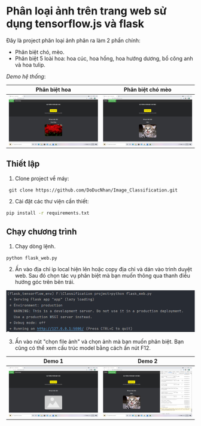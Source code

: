 # Phân loại ảnh trên trang web sử dụng tensorflow.js và flask
Đây là project phân loại ảnh phân ra làm 2 phần chính: 
- Phân biệt chó, mèo. 
- Phân biệt 5 loài hoa: hoa cúc, hoa hồng, hoa hướng dương, bồ công anh và hoa tulip.

_Demo hệ thống_:

Phân biệt hoa             |  Phân biệt chó mèo
:-------------------------:|:-------------------------:
![](1.png)  |  ![](2.png)

## Thiết lập
1. Clone project về máy:
```
 git clone https://github.com/DoDucNhan/Image_Classification.git
```

2. Cài đặt các thư viện cần thiết:
```bash
pip install -r requirements.txt
```

## Chạy chương trình
1. Chạy dòng lệnh.

```
python flask_web.py
```

2. Ấn vào địa chỉ ip local hiện lên hoặc copy địa chỉ và dán vào trình duyệt web. Sau đó chọn tác vụ phân biệt mà bạn muốn thông qua thanh điều hướng góc trên bên trái.

![](3.png)

3. Ấn vào nút "chọn file ảnh" và chọn ảnh mà bạn muốn phân biệt. Bạn cũng có thể xem cấu trúc model bằng cách ấn nút F12.

Demo 1  |  Demo 2
:-------------------------:|:-------------------------:
![](4.png)  |  ![](5.png)
